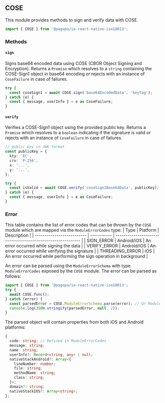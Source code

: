 ## COSE

This module provides methods to sign and verify data with COSE.

```typescript
import { COSE } from '@pagopa/io-react-native-iso18013';
```

### Methods

#### `sign`

Signs base64 encoded data using COSE (CBOR Object Signing and Encryption).
Returns a `Promise` which resolves to a `string` containing the COSE-Sign1 object in base64 encoding or rejects with an instance of `CoseFailure` in case of failures.

```typescript
try {
  const coseSign1 = await COSE.sign('base64EncodedData', 'keyTag');
} catch (e) {
  const { message, userInfo } = e as CoseFailure;
}
```

#### `verify`

Verifies a COSE-Sign1 object using the provided public key.
Returns a `Promise` which resolves to a `boolean` indicating if the signature is valid or rejects with an instance of `CoseFailure` in case of failures.

```typescript
// public key in JWK format
const publicKey = {
  kty: 'EC',
  crv: 'P-256',
  x: '...',
  y: '...',
};

try {
  const isValid = await COSE.verify('coseSign1Base64Data', publicKey);
} catch (e) {
  const { message, userInfo } = e as CoseFailure;
}
```

### Error

This table contains the list of error codes that can be thrown by the `COSE` module which are mapped via the `ModuleErrorCodes` type:
| Type | Platform | Description |
| -------------------------- | ----------- | ------------------------------------------------------------ |
| SIGN_ERROR | Android/iOS | An error occurred while signing the data |
| VERIFY_ERROR | Android/iOS | An error occurred while verifying the signature |
| THREADING_ERROR | iOS | An error occurred while performing the sign operation in background |

An error can be parsed using the `ModuleErrorSchema` with type `ModuleErrorCodes` exposed by the `COSE` module. The error can be parsed as follows:

```typescript
import { COSE } from '@pagopa/io-react-native-iso18013';
try {
  await COSE.func();
} catch (error) {
  const parsedError = COSE.ModuleErrorSchema.parse(error); // Or ModuleErrorSchema.safeParse(error) for safe parsing
  console.log(JSON.stringify(parsedError, null, 2));
}
```

The parsed object will contain properties from both iOS and Android platforms:

```typescript
{
  code: string; // Defined in ModuleErrorCodes
  message: string;
  name: string;
  userInfo?: Record<string, any> | null;
  nativeStackAndroid?: Array<{
    lineNumber: number;
    file: string;
    methodName: string;
    class: string;
  }>;
  domain?: string;
  nativeStackIOS?: Array<string>;
};
```
